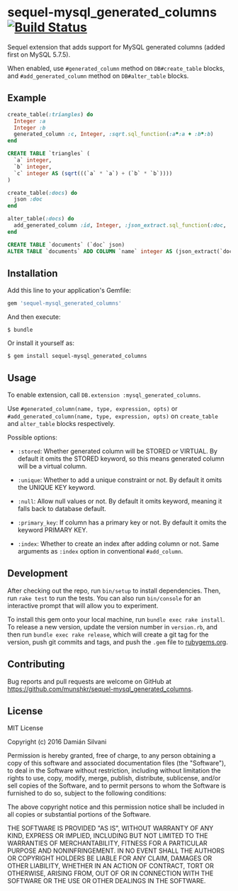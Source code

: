 # sequel-mysql_generated_columns [![Build Status](https://travis-ci.org/munshkr/sequel-mysql_generated_columns.svg?branch=master)](https://travis-ci.org/munshkr/sequel-mysql_generated_columns)

Sequel extension that adds support for MySQL generated columns (added first on
MySQL 5.7.5).

When enabled, use `#generated_column` method on `DB#create_table` blocks, and
`#add_generated_column` method on `DB#alter_table` blocks.

## Example

```ruby
create_table(:triangles) do
  Integer :a
  Integer :b
  generated_column :c, Integer, :sqrt.sql_function(:a*:a + :b*:b)
end
```

```sql
CREATE TABLE `triangles` (
  `a` integer,
  `b` integer,
  `c` integer AS (sqrt(((`a` * `a`) + (`b` * `b`))))
)
```

```ruby
create_table(:docs) do
  json :doc
end

alter_table(:docs) do
  add_generated_column :id, Integer, :json_extract.sql_function(:doc, '$.id'), primary_key: true, stored: true
end
```

```sql
CREATE TABLE `documents` (`doc` json)
ALTER TABLE `documents` ADD COLUMN `name` integer AS (json_extract(`doc`, '$.id')) STORED PRIMARY KEY
```


## Installation

Add this line to your application's Gemfile:

```ruby
gem 'sequel-mysql_generated_columns'
```

And then execute:

    $ bundle

Or install it yourself as:

    $ gem install sequel-mysql_generated_columns


## Usage

To enable extension, call `DB.extension :mysql_generated_columns`.

Use `#generated_column(name, type, expression, opts)` or
`#add_generated_column(name, type, expression, opts)` on `create_table` and
`alter_table` blocks respectively.

Possible options:

* `:stored`: Whether generated column will be STORED or VIRTUAL. By default it
  omits the STORED keyword, so this means generated column will be a virtual
  column.

* `:unique`: Whether to add a unique constraint or not. By default it omits the
  UNIQUE KEY keyword.

* `:null`: Allow null values or not. By default it omits keyword, meaning it
  falls back to database default.

* `:primary_key`: If column has a primary key or not. By default it omits the
  keyword PRIMARY KEY.

* `:index`: Whether to create an index after adding column or not. Same
  arguments as `:index` option in conventional `#add_column`.


## Development

After checking out the repo, run `bin/setup` to install dependencies. Then, run
`rake test` to run the tests. You can also run `bin/console` for an interactive
prompt that will allow you to experiment.

To install this gem onto your local machine, run `bundle exec rake install`. To
release a new version, update the version number in `version.rb`, and then run
`bundle exec rake release`, which will create a git tag for the version, push
git commits and tags, and push the `.gem` file to
[rubygems.org](https://rubygems.org).


## Contributing

Bug reports and pull requests are welcome on GitHub at
https://github.com/munshkr/sequel-mysql_generated_columns.


## License

MIT License

Copyright (c) 2016 Damián Silvani

Permission is hereby granted, free of charge, to any person obtaining a copy
of this software and associated documentation files (the "Software"), to deal
in the Software without restriction, including without limitation the rights
to use, copy, modify, merge, publish, distribute, sublicense, and/or sell
copies of the Software, and to permit persons to whom the Software is
furnished to do so, subject to the following conditions:

The above copyright notice and this permission notice shall be included in all
copies or substantial portions of the Software.

THE SOFTWARE IS PROVIDED "AS IS", WITHOUT WARRANTY OF ANY KIND, EXPRESS OR
IMPLIED, INCLUDING BUT NOT LIMITED TO THE WARRANTIES OF MERCHANTABILITY,
FITNESS FOR A PARTICULAR PURPOSE AND NONINFRINGEMENT. IN NO EVENT SHALL THE
AUTHORS OR COPYRIGHT HOLDERS BE LIABLE FOR ANY CLAIM, DAMAGES OR OTHER
LIABILITY, WHETHER IN AN ACTION OF CONTRACT, TORT OR OTHERWISE, ARISING FROM,
OUT OF OR IN CONNECTION WITH THE SOFTWARE OR THE USE OR OTHER DEALINGS IN THE
SOFTWARE.

